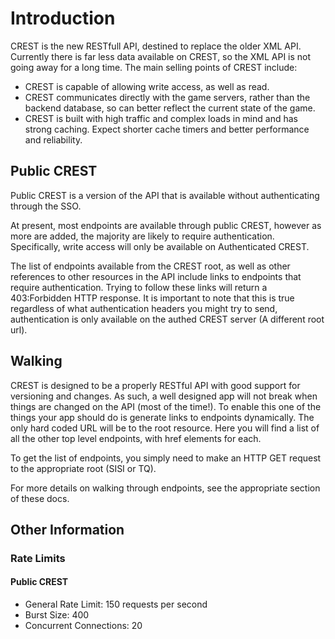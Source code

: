 # Introduction
CREST is the new RESTfull API, destined to replace the older XML API. Currently there is far less data available on CREST, so the XML API is not going away for a long time. The main selling points of CREST include:

* CREST is capable of allowing write access, as well as read.
* CREST communicates directly with the game servers, rather than the backend database, so can better reflect the current state of the game.
* CREST is built with high traffic and complex loads in mind and has strong caching. Expect shorter cache timers and better performance and reliability.

## Public CREST
Public CREST is a version of the API that is available without authenticating through the SSO.

At present, most endpoints are available through public CREST, however as more are added, the majority are likely to require authentication. Specifically, write access will only be available on Authenticated CREST.

The list of endpoints available from the CREST root, as well as other references to other resources in the API include links to endpoints that require authentication. Trying to follow these links will return a 403:Forbidden HTTP response. It is important to note that this is true regardless of what authentication headers you might try to send, authentication is only available on the authed CREST server (A different root url).

## Walking
CREST is designed to be a properly RESTful API with good support for versioning and changes. As such, a well designed app will not break when things are changed on the API (most of the time!). To enable this one of the things your app should do is generate links to endpoints dynamically. The only hard coded URL will be to the root resource. Here you will find a list of all the other top level endpoints, with href elements for each.

To get the list of endpoints, you simply need to make an HTTP GET request to the appropriate root (SISI or TQ).

For more details on walking through endpoints, see the appropriate section of these docs.

## Other Information
### Rate Limits
#### Public CREST
- General Rate Limit: 150 requests per second
- Burst Size: 400
- Concurrent Connections: 20